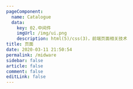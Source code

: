```yaml
---
pageComponent:
  name: Catalogue
  data:
    key: 02.中间件
    imgUrl: /img/ui.png
    description: html(5)/css(3)，前端页面相关技术
title: 页面
date: 2020-03-11 21:50:54
permalink: /midware
sidebar: false
article: false
comment: false
editLink: false
---
```

